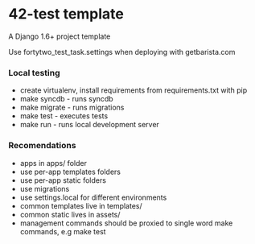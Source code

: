 42-test template
===========================

A Django 1.6+ project template

Use fortytwo_test_task.settings when deploying with getbarista.com

### Local testing
* create virtualenv, install requirements from requirements.txt with pip
* make syncdb - runs syncdb
* make migrate - runs migrations
* make test - executes tests
* make run - runs local development server


### Recomendations
* apps in apps/ folder
* use per-app templates folders
* use per-app static folders
* use migrations
* use settings.local for different environments
* common templates live in templates/
* common static lives in assets/
* management commands should be proxied to single word make commands, e.g make test

